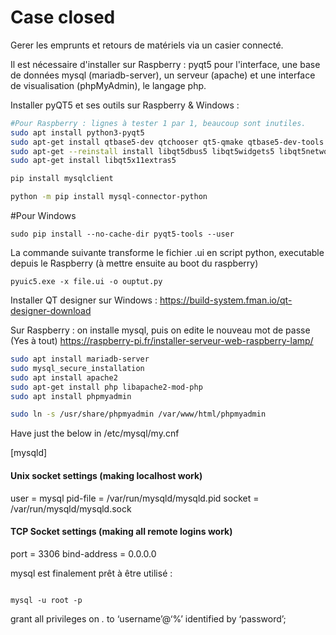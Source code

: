 # Case closed
Gerer les emprunts et retours de matériels via un casier connecté.

Il est nécessaire d'installer sur Raspberry : pyqt5 pour l'interface, une base de données mysql (mariadb-server), un serveur (apache) et une interface de visualisation (phpMyAdmin), le langage php.

Installer pyQT5 et ses outils sur Raspberry & Windows :

```bash
#Pour Raspberry : lignes à tester 1 par 1, beaucoup sont inutiles.
sudo apt install python3-pyqt5
sudo apt-get install qtbase5-dev qtchooser qt5-qmake qtbase5-dev-tools
sudo apt-get --reinstall install libqt5dbus5 libqt5widgets5 libqt5network5 libqt5gui5 libqt5core5a libdouble-conversion1 libxcb-xinerama0
sudo apt-get install libqt5x11extras5

pip install mysqlclient

python -m pip install mysql-connector-python
```


#Pour Windows
```
sudo pip install --no-cache-dir pyqt5-tools --user
```
La commande suivante transforme le fichier .ui en script python, executable depuis le Raspberry (à mettre ensuite au boot du raspberry)
```
pyuic5.exe -x file.ui -o ouptut.py
```

Installer QT designer sur Windows :
https://build-system.fman.io/qt-designer-download

Sur Raspberry : on installe mysql, puis on edite le nouveau mot de passe (Yes à tout)
https://raspberry-pi.fr/installer-serveur-web-raspberry-lamp/

```bash
sudo apt install mariadb-server
sudo mysql_secure_installation
sudo apt install apache2
sudo apt-get install php libapache2-mod-php
sudo apt install phpmyadmin

sudo ln -s /usr/share/phpmyadmin /var/www/html/phpmyadmin

```
Have just the below in /etc/mysql/my.cnf

[mysqld]
#### Unix socket settings (making localhost work)
user            = mysql
pid-file        = /var/run/mysqld/mysqld.pid
socket          = /var/run/mysqld/mysqld.sock

#### TCP Socket settings (making all remote logins work)
port            = 3306
bind-address = 0.0.0.0



mysql est finalement prêt à être utilisé : 
```

mysql -u root -p
```
grant all privileges on *.* to ‘username’@‘%’ identified by ‘password’;

